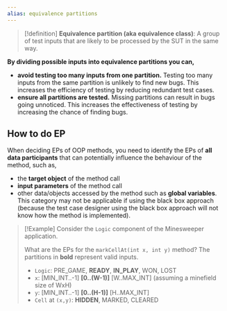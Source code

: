 ```yaml
---
alias: equivalence partitions
---
```


>[!definition]
>   **Equivalence partition (aka equivalence class)**: A group of test inputs that are likely to be processed by the SUT in the same way.

**By dividing possible inputs into equivalence partitions you can,**

-   **avoid testing too many inputs from one partition.** Testing too many inputs from the same partition is unlikely to find new bugs. This increases the efficiency of testing by reducing redundant test cases.
-   **ensure all partitions are tested.** Missing partitions can result in bugs going unnoticed. This increases the effectiveness of testing by increasing the chance of finding bugs.

## How to do EP

When deciding EPs of OOP methods, you need to identify the EPs of **all data participants** that can potentially influence the behaviour of the method, such as,

-   the **target object** of the method call
-   **input parameters** of the method call
-   other data/objects accessed by the method such as **global variables**. This category may not be applicable if using the black box approach (because the test case designer using the black box approach will not know how the method is implemented).

> [!Example]
> Consider the `Logic` component of the Minesweeper application. 
> 
> What are the EPs for the `markCellAt(int x, int y)` method? The partitions in **bold** represent valid inputs.
> -   `Logic`: PRE_GAME, **READY**, **IN_PLAY**, WON, LOST
> -   `x`: [MIN_INT..-1] **[0..(W-1)]** [W..MAX_INT] (assuming a minefield size of WxH)
> -   `y`: [MIN_INT..-1] **[0..(H-1)]** [H..MAX_INT]
> -   `Cell` at `(x,y)`: **HIDDEN**, MARKED, CLEARED
